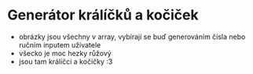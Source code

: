 # Generátor králíčků a kočiček

- obrázky jsou všechny v array, vybírají se buď generováním čísla nebo ručním inputem uživatele
- všecko je moc hezky růžový
- jsou tam králíčci a kočičky :3 

